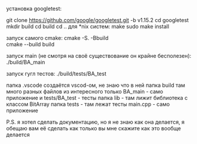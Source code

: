 установка googletest:

git clone https://github.com/google/googletest.git -b v1.15.2
cd googletest
mkdir build
cd build
cd ..
для *nix систем:
make
sudo make install

запуск самого cmake:
cmake -S. -Bbuild  
cmake --build build

запуск main (не смотря на своё существование он крайне бесполезен):
./build/BA_main

запуск гугл тестов:
./build/tests/BA_test

папка .vscode создаётся vscod-ом, не знаю что в ней
папка build там много разных файлов из интересного только BA_main - само приложение и tests/BA_test - тесты
папка lib - там лижит библиотека с классом BitArray
папка tests - там лежат тесты
main.cpp - само приложение

P.S. я хотел сделать документацию, но я не знаю как она делается, я обещаю вам её сделать как только вы мне скажите как это вообще делается
